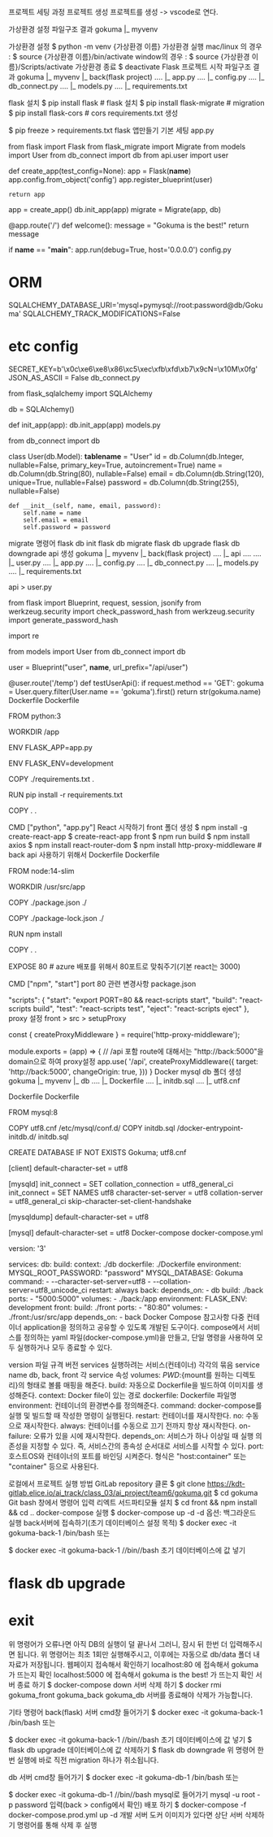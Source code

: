 프로젝트 세팅 과정
프로젝트 생성
프로젝트를 생성 -> vscode로 연다.

가상환경 설정
파일구조 결과
gokuma
|_ myvenv

가상환경 설정
$ python -m venv {가상환경 이름}
가상환경 실행
mac/linux 의 경우 : $ source {가상환경 이름}/bin/activate
window의 경우 : $ source {가상환경 이름}/Scripts/activate
가상환경 종료
$ deactivate
Flask 프로젝트 시작
파일구조 결과
gokuma
|_ myvenv
|_ back(flask project)
.... |_ app.py
.... |_ config.py
.... |_ db_connect.py
.... |_ models.py
.... |_ requirements.txt

flask 설치
$ pip install flask # flask 설치
$ pip install flask-migrate # migration
$ pip install flask-cors # cors
requirements.txt 생성

$ pip freeze > requirements.txt
flask 앱만들기
기본 세팅
app.py

from flask import Flask
from flask_migrate import Migrate
from models import User
from db_connect import db
from api.user import user

def create_app(test_config=None):
    app = Flask(__name__)
    app.config.from_object('config')
    app.register_blueprint(user)
    
    return app

app = create_app()
db.init_app(app)
migrate = Migrate(app, db)

@app.route('/')
def welcome():
    message = "Gokuma is the best!"
    return message

if __name__ == "__main__":
    app.run(debug=True, host='0.0.0.0')
config.py

# ORM
SQLALCHEMY_DATABASE_URI='mysql+pymysql://root:password@db/Gokuma'
SQLALCHEMY_TRACK_MODIFICATIONS=False

# etc config
SECRET_KEY=b'\x0c\xe6\xe8\x86\xc5\xec\xfb\xfd\xb7\x9cN=\x10M\x0fg'
JSON_AS_ASCII = False
db_connect.py

from flask_sqlalchemy import SQLAlchemy

db = SQLAlchemy()

def init_app(app):
    db.init_app(app)
models.py

from db_connect import db

class User(db.Model):
    __tablename__ = "User"
    id = db.Column(db.Integer, nullable=False,
                    primary_key=True, autoincrement=True)
    name = db.Column(db.String(80), nullable=False)
    email = db.Column(db.String(120), unique=True, nullable=False)
    password = db.Column(db.String(255), nullable=False)

    def __init__(self, name, email, password):
        self.name = name
        self.email = email
        self.password = password
migrate 명령어
flask db init
flask db migrate
flask db upgrade
flask db downgrade
api 생성
gokuma
|_ myvenv
|_ back(flask project)
.... |_ api
.... .... |_ user.py
.... |_ app.py
.... |_ config.py
.... |_ db_connect.py
.... |_ models.py
.... |_ requirements.txt

api > user.py

from flask import Blueprint, request, session, jsonify
from werkzeug.security import check_password_hash
from werkzeug.security import generate_password_hash

import re

from models import User
from db_connect import db

user = Blueprint("user", __name__, url_prefix="/api/user")


@user.route('/temp')
def testUserApi():
    if request.method == 'GET':
        gokuma = User.query.filter(User.name == 'gokuma').first()
        return str(gokuma.name)
Dockerfile
Dockerfile

FROM python:3

WORKDIR /app

ENV FLASK_APP=app.py

ENV FLASK_ENV=development

COPY ./requirements.txt .

RUN pip install -r requirements.txt

COPY . .

CMD ["python", "app.py"]
React 시작하기
front 폴더 생성
$ npm install -g create-react-app
$ create-react-app front
$ npm run build
$ npm install axios
$ npm install react-router-dom
$ npm install http-proxy-middleware # back api 사용하기 위해서
Dockerfile
Dockerfile

FROM node:14-slim

WORKDIR /usr/src/app

COPY ./package.json ./

COPY ./package-lock.json ./

RUN npm install

COPY  . .

EXPOSE 80 # azure 배포를 위해서 80포트로 맞춰주기(기본 react는 3000)

CMD ["npm", "start"]
port 80 관련 변경사항
package.json

"scripts": {
    "start": "export PORT=80 && react-scripts start",
    "build": "react-scripts build",
    "test": "react-scripts test",
    "eject": "react-scripts eject"
  },
proxy 설정
front > src > setupProxy

const { createProxyMiddleware } = require('http-proxy-middleware');

module.exports = (app) => {
	// /api 포함 route에 대해서는 "http://back:5000"을 domain으로 하여 proxy설정
    app.use(
		'/api',
		createProxyMiddleware({
			target: 'http://back:5000',
			changeOrigin: true,
		}))
}
Docker mysql
db 폴더 생성
gokuma
|_ myvenv
|_ db
.... |_ Dockerfile
.... |_ initdb.sql
.... |_ utf8.cnf

Dockerfile
Dockerfile

FROM mysql:8

COPY utf8.cnf /etc/mysql/conf.d/
COPY initdb.sql /docker-entrypoint-initdb.d/
initdb.sql

CREATE DATABASE IF NOT EXISTS Gokuma;
utf8.cnf

[client]
default-character-set = utf8

[mysqld]
init_connect = SET collation_connection = utf8_general_ci
init_connect = SET NAMES utf8
character-set-server = utf8
collation-server = utf8_general_ci
skip-character-set-client-handshake

[mysqldump]
default-character-set = utf8

[mysql]
default-character-set = utf8
Docker-compose
docker-compose.yml

version: '3'

services:
  db:
    build:
      context: ./db
      dockerfile: ./Dockerfile
    environment:
      MYSQL_ROOT_PASSWORD: "password"
      MYSQL_DATABASE: Gokuma
    command:
      - --character-set-server=utf8 
      - --collation-server=utf8_unicode_ci
    restart: always
  back:
    depends_on:
      - db
    build: ./back
    ports: 
      - "5000:5000"
    volumes:
      - ./back:/app
    environment:
      FLASK_ENV: development
  front:
    build: ./front
    ports:
      - "80:80"
    volumes:
      - ./front:/usr/src/app
    depends_on:
      - back
Docker Compose 참고사항
다중 컨테이너 application을 정의하고 공유할 수 있도록 개발된 도구이다. compose에서 서비스를 정의하는 yaml 파일(docker-compose.yml)을 만들고, 단일 명령을 사용하여 모두 실행하거나 모두 종료할 수 있다.

version
파일 규격 버전
services
실행하려는 서비스(컨테이너) 각각의 묶음
service name
db, back, front
각 service 속성
volumes: ${PWD}:${mount를 원하는 디렉토리}의 형태로 볼륨 매핑을 해준다.
build: 자동으로 Dockerfile을 빌드하여 이미지를 생성해준다.
context: Docker file이 있는 경로
dockerfile: Dockerfile 파일명
environment: 컨테이너의 환경변수를 정의해준다.
command: docker-compose를 실행 및 빌드할 때 작성한 명령이 실행된다.
restart: 컨테이너를 재시작한다.
no: 수동으로 재시작한다.
always: 컨테이너를 수동으로 끄기 전까지 항상 재시작한다.
on-failure: 오류가 있을 시에 재시작한다.
depends_on: 서비스가 하나 이상일 때 실행 의존성을 지정할 수 있다. 즉, 서비스간의 종속성 순서대로 서비스를 시작할 수 있다.
port: 호스트OS와 컨테이너의 포트를 바인딩 시켜준다. 형식은 "host:container" 또는 "container" 등으로 사용된다.



로컬에서 프로젝트 실행 방법
GitLab repository 클론
$ git clone https://kdt-gitlab.elice.io/ai_track/class_03/ai_project/team6/gokuma.git
$ cd gokuma
Git bash 창에서 명령어 입력
리엑트 서드파티모듈 설치
$ cd front && npm install && cd ..
docker-compose 실행
$ docker-compose up -d
-d 옵션: 백그라운드 실행
back서버에 접속하기(초기 데이터베이스 설정 목적)
$ docker exec -it gokuma-back-1 /bin/bash
또는

$ docker exec -it gokuma-back-1 //bin//bash
초기 데이터베이스에 값 넣기
# flask db upgrade
# exit
위 명령어가 오류나면 아직 DB의 실행이 덜 끝나서 그러니, 잠시 뒤 한번 더 입력해주시면 됩니다.
위 명령어는 최초 1회만 실행해주시고, 이후에는 자동으로 db/data 폴더 내 자료가 저장됩니다.
웹페이지 접속해서 확인하기
localhost:80 에 접속해서 gokuma가 뜨는지 확인
localhost:5000 에 접속해서 gokuma is the best! 가 뜨는지 확인
서버 종료 하기
$ docker-compose down
서버 삭제 하기
$ docker rmi gokuma_front gokuma_back gokuma_db
서버를 종료해야 삭제가 가능합니다.

기타 명령어
back(flask) 서버 cmd창 들어가기
$ docker exec -it gokuma-back-1 /bin/bash
또는

$ docker exec -it gokuma-back-1 //bin//bash
초기 데이터베이스에 값 넣기
$ flask db upgrade
데이터베이스에 값 삭제하기
$ flask db downgrade
위 명령어 한번 실행에 바로 직전 migration 하나가 취소됩니다.

db 서버 cmd창 들어가기
$ docker exec -it gokuma-db-1 /bin/bash
또는

$ docker exec -it gokuma-db-1 //bin//bash
mysql로 들어가기
mysql -u root -p
password 입력(back > config에서 확인)
배포 하기
$ docker-compose -f docker-compose.prod.yml up -d
개발 서버 도커 이미지가 있다면 상단 서버 삭제하기 명령어를 통해 삭제 후 실행
